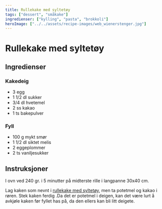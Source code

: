 ```yaml
---
title: Rullekake med syltetøy
tags: ["dessert", "småkake"]
ingredienser: ["kylling", "pasta", "brokkoli"]
heroImage: ["../../assets/recipe-images/web_wienerstenger.jpg"]
---
```


# Rullekake med syltetøy

## Ingredienser

### Kakedeig

- 3 egg
- 1 1/2 dl sukker
- 3/4 dl hvetemel
- 2 ss kakao
- 1 ts bakepulver

### Fyll

- 100 g mykt smør
- 1 1/2 dl siktet melis
- 2 eggeplommer
- 2 ts vaniljesukker

## Instruksjoner

I ovn ved 240 gr. i 5 minutter på midterste rille i langpanne 30x40 cm.

Lag kaken som nevnt i [rullekake med syltetøy](./rullekake-med-syltetøy), men ta potetmel og kakao i røren. Stek kaken ferdig .Da det er potetmel i deigen, kan det være lurt å avkjøle kaken før fyllet has på, da den ellers kan bli litt deigete.
